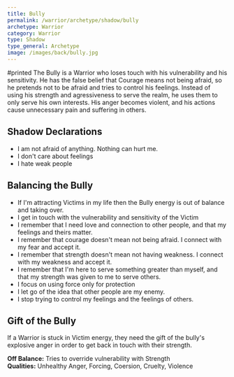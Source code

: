 ```yaml
---
title: Bully
permalink: /warrior/archetype/shadow/bully
archetype: Warrior
category: Warrior
type: Shadow
type_general: Archetype
image: /images/back/bully.jpg
---
```

#printed The Bully is a Warrior who loses touch with his vulnerability and his sensitivity. He has the false belief that Courage means not being afraid, so he pretends not to be afraid and tries to control his feelings. Instead of using his strength and agressiveness to serve the realm, he uses them to only serve his own interests. His anger becomes violent, and his actions cause unnecessary pain and suffering in others.   
  
  
## Shadow Declarations  
- I am not afraid of anything. Nothing can hurt me.  
- I don't care about feelings  
- I hate weak people  
  
## Balancing the Bully  
- If I'm attracting Victims in my life then the Bully energy is out of balance and taking over.   
- I get in touch with the vulnerability and sensitivity of the Victim  
- I remember that I need love and connection to other people, and that my feelings and theirs matter.   
- I remember that courage doesn't mean not being afraid. I connect with my fear and accept it.  
- I remember that strength doesn't mean not having weakness. I connect with my weakness and accept it.  
- I remember that I'm here to serve something greater than myself, and that my strength was given to me to serve others.  
- I focus on using force only for protection  
- I let go of the idea that other people are my enemy.  
- I stop trying to control my feelings and the feelings of others.  
  
## Gift of the Bully  
If a Warrior is stuck in Victim energy, they need the gift of the bully's explosive anger in order to get back in touch with their strength.   
  
**Off Balance:** Tries to override vulnerability with Strength  
**Qualities:** Unhealthy Anger, Forcing, Coersion, Cruelty, Violence
